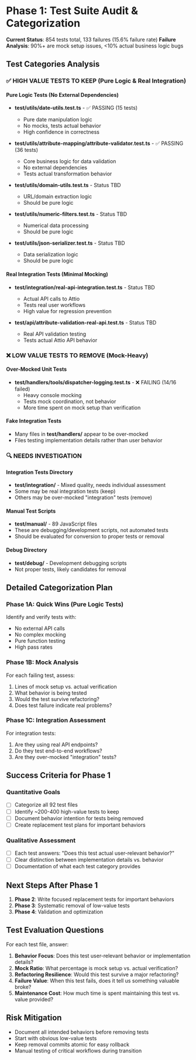 # Phase 1: Test Suite Audit & Categorization

**Current Status**: 854 tests total, 133 failures (15.6% failure rate)
**Failure Analysis**: 90%+ are mock setup issues, <10% actual business logic bugs

## Test Categories Analysis

### ✅ HIGH VALUE TESTS TO KEEP (Pure Logic & Real Integration)

#### Pure Logic Tests (No External Dependencies)
- **test/utils/date-utils.test.ts** - ✅ PASSING (15 tests)
  - Pure date manipulation logic
  - No mocks, tests actual behavior
  - High confidence in correctness

- **test/utils/attribute-mapping/attribute-validator.test.ts** - ✅ PASSING (36 tests)
  - Core business logic for data validation
  - No external dependencies
  - Tests actual transformation behavior

- **test/utils/domain-utils.test.ts** - Status TBD
  - URL/domain extraction logic
  - Should be pure logic

- **test/utils/numeric-filters.test.ts** - Status TBD
  - Numerical data processing
  - Should be pure logic

- **test/utils/json-serializer.test.ts** - Status TBD
  - Data serialization logic
  - Should be pure logic

#### Real Integration Tests (Minimal Mocking)
- **test/integration/real-api-integration.test.ts** - Status TBD
  - Actual API calls to Attio
  - Tests real user workflows
  - High value for regression prevention

- **test/api/attribute-validation-real-api.test.ts** - Status TBD
  - Real API validation testing
  - Tests actual Attio API behavior

### ❌ LOW VALUE TESTS TO REMOVE (Mock-Heavy)

#### Over-Mocked Unit Tests
- **test/handlers/tools/dispatcher-logging.test.ts** - ❌ FAILING (14/16 failed)
  - Heavy console mocking
  - Tests mock coordination, not behavior
  - More time spent on mock setup than verification

#### Fake Integration Tests
- Many files in **test/handlers/** appear to be over-mocked
- Files testing implementation details rather than user behavior

### 🔍 NEEDS INVESTIGATION

#### Integration Tests Directory
- **test/integration/** - Mixed quality, needs individual assessment
- Some may be real integration tests (keep)
- Others may be over-mocked "integration" tests (remove)

#### Manual Test Scripts
- **test/manual/** - 89 JavaScript files
- These are debugging/development scripts, not automated tests
- Should be evaluated for conversion to proper tests or removal

#### Debug Directory
- **test/debug/** - Development debugging scripts
- Not proper tests, likely candidates for removal

## Detailed Categorization Plan

### Phase 1A: Quick Wins (Pure Logic Tests)
Identify and verify tests with:
- No external API calls
- No complex mocking
- Pure function testing
- High pass rates

### Phase 1B: Mock Analysis
For each failing test, assess:
1. Lines of mock setup vs. actual verification
2. What behavior is being tested
3. Would the test survive refactoring?
4. Does test failure indicate real problems?

### Phase 1C: Integration Assessment
For integration tests:
1. Are they using real API endpoints?
2. Do they test end-to-end workflows?
3. Are they over-mocked "integration" tests?

## Success Criteria for Phase 1

### Quantitative Goals
- [ ] Categorize all 92 test files
- [ ] Identify ~200-400 high-value tests to keep
- [ ] Document behavior intention for tests being removed
- [ ] Create replacement test plans for important behaviors

### Qualitative Assessment
- [ ] Each test answers: "Does this test actual user-relevant behavior?"
- [ ] Clear distinction between implementation details vs. behavior
- [ ] Documentation of what each test category provides

## Next Steps After Phase 1

1. **Phase 2**: Write focused replacement tests for important behaviors
2. **Phase 3**: Systematic removal of low-value tests
3. **Phase 4**: Validation and optimization

## Test Evaluation Questions

For each test file, answer:
1. **Behavior Focus**: Does this test user-relevant behavior or implementation details?
2. **Mock Ratio**: What percentage is mock setup vs. actual verification?
3. **Refactoring Resilience**: Would this test survive a major refactoring?
4. **Failure Value**: When this test fails, does it tell us something valuable broke?
5. **Maintenance Cost**: How much time is spent maintaining this test vs. value provided?

## Risk Mitigation

- Document all intended behaviors before removing tests
- Start with obvious low-value tests
- Keep removal commits atomic for easy rollback
- Manual testing of critical workflows during transition